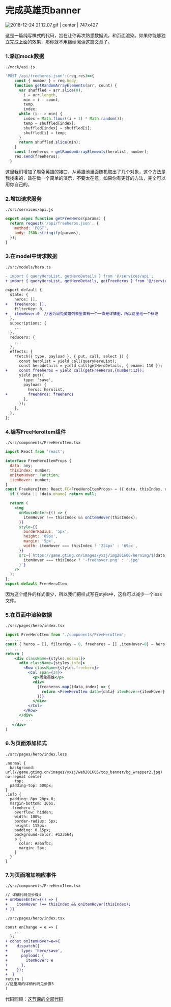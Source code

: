 # 完成英雄页banner

![2018-12-24 21.12.07.gif | center | 747x427](https://cdn.nlark.com/yuque/0/2018/gif/123174/1545657176862-076055b7-2644-4082-b1ea-d198049c47a5.gif "")

这是一篇纯写样式的代码，旨在让你再次熟悉数据流，和页面渲染。如果你能够独立完成上面的效果，那你就不用继续阅读这篇文章了。
### 1.添加mock数据
`./mock/api.js`
```javascript
'POST /api/freeheros.json':(req,res)=>{
    const { number } = req.body;
    function getRandomArrayElements(arr, count) {
      var shuffled = arr.slice(0),
        i = arr.length,
        min = i - count,
        temp,
        index;
      while (i-- > min) {
        index = Math.floor((i + 1) * Math.random());
        temp = shuffled[index];
        shuffled[index] = shuffled[i];
        shuffled[i] = temp;
      }
      return shuffled.slice(min);
    }
    const freeheros = getRandomArrayElements(herolist, number);
    res.send(freeheros);
  }
```
这里我们增加了周免英雄的接口，从英雄池里面随机取出了几个对象，这个方法是我找来的，旨在做一个简单的演示，不要太在意，如果你有更好的方法，完全可以用你自己的。
### 2.增加请求服务
`./src/services/api.js`
```javascript
export async function getFreeHeros(params) {
  return request('/api/freeheros.json', {
    method: 'POST',
    body: JSON.stringify(params),
  });
}
```
### 3.在model中请求数据
`./src/models/hero.ts`
```diff
- import { queryHeroList, getHeroDetails } from '@/services/api';
+ import { queryHeroList, getHeroDetails, getFreeHeros } from '@/services/api';

export default {
  state: {
    heros: [],
+   freeheros: [],
    filterKey: 0,
+   itemHover:0  //因为周免英雄列表里面有一个一直是详情图，所以这里给一个标记
  },
  subscriptions: {
    ...
  },
  reducers: {
    ...
  },
  effects: {
    *fetch({ type, payload }, { put, call, select }) {
      const herolist = yield call(queryHeroList);
      const herodetails = yield call(getHeroDetails, { ename: 110 });
+     const freeheros = yield call(getFreeHeros,{number:13});
      yield put({
        type: 'save',
        payload: {
          heros: herolist,
+         freeheros: freeheros
        },
      });
    },
  },
};
```

### 4.编写FreeHeroItem组件
`./src/components/FreeHeroItem.tsx`
```jsx
import React from 'react';

interface FreeHeroItemProps {
  data: any;
  thisIndex: number;
  onItemHover: Function;
  itemHover: number;
}
const FreeHeroItem: React.FC<FreeHeroItemProps> = ({ data, thisIndex, onItemHover, itemHover }) => {
  if (!data || !data.ename) return null;

  return (
    <img
      onMouseEnter={() => {
        itemHover !== thisIndex && onItemHover(thisIndex);
      }}
      style={{
        borderRadius: '5px',
        height: '69px',
        margin: '5px',
        width: itemHover === thisIndex ? '224px' : '69px',
      }}
      src={`https://game.gtimg.cn/images/yxzj/img201606/heroimg/${data.ename}/${data.ename}${
        itemHover === thisIndex ? '-freehover.png' : '.jpg'
      }`}
    />
  );
};
export default FreeHeroItem;

```
因为这个组件的样式很少，所以我们把样式写在style中，这样可以减少一个less文件。

### 5.在页面中渲染数据
`./src/pages/hero/index.tsx`
```jsx
import FreeHeroItem from './components/FreeHeroItem';
... ...
const { heros = [], filterKey = 0, freeheros = [] ,itemHover=0} = hero;
... ...
return (
    <div className={styles.normal}>
      <div className={styles.info}>
        <Row className={styles.freehero}>
          <Col span={24}>
            <p>周免英雄</p>
            <div>
              {freeheros.map((data,index) => {
                return <FreeHeroItem data={data} itemHover={itemHover} onItemHover={onItemHover} thisIndex={index} key={index}/>
              })}
            </div>
          </Col>
        </Row>
      </div>
     ... ...
   </div>
)
```
### 6.为页面添加样式
`./src/pages/hero/index.less`
```less
.normal {
  background: url(//game.gtimg.cn/images/yxzj/web201605/top_banner/bg_wrapper2.jpg) no-repeat center
    top;
  padding-top: 500px;
}
.info {
  padding: 8px 20px 0;
  margin-bottom: 20px;
  .freehero {
    overflow: hidden;
    width: 100%;
    border-radius: 5px;
    height: 115px;
    padding: 0 15px;
    background-color: #123564;
    p {
      color: #a6afbc;
      margin: 5px;
    }
  }
}
```
### 7.为页面增加响应事件
`./src/components/FreeHeroItem.tsx`
```diff
// 详细代码见步骤4
+ onMouseEnter={() => {
+    itemHover !== thisIndex && onItemHover(thisIndex);
+ }}
```
`./src/pages/hero/index.tsx`
```diff
const onChange = e => {
    ...
  };
+ const onItemHover=e=>{
+    dispatch({
+      type: 'hero/save',
+      payload: {
+        itemHover: e
+      },
+    });
+  }
return (
//这里面的详细代码见步骤5
)
```

代码回顾：[这节课的全部代码](https://github.com/alitajs/alita-course/tree/7e4940c5adfb6248b46b56d98d870e4dded9b0d1/myApp)
